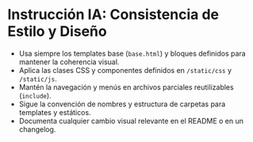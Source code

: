 # Instrucción IA: Consistencia de Estilo y Diseño

- Usa siempre los templates base (`base.html`) y bloques definidos para mantener la coherencia visual.
- Aplica las clases CSS y componentes definidos en `/static/css` y `/static/js`.
- Mantén la navegación y menús en archivos parciales reutilizables (`include`).
- Sigue la convención de nombres y estructura de carpetas para templates y estáticos.
- Documenta cualquier cambio visual relevante en el README o en un changelog.
